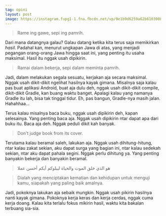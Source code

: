 ```yaml
---
tag: opini
layout: post
image: https://instagram.fupg1-1.fna.fbcdn.net/vp/9e1b9d6259a62b61039087e4d778bdc6/5CE52A70/t51.2885-15/e35/50783028_117359962702999_130309310555671456_n.jpg?_nc_ht=instagram.fupg1-1.fna.fbcdn.net&_nc_cat=107
---
```


> Rame ing gawe, sepi ing pamrih.

Dari mana datangnya galau? Galau datang ketika kita terus saja memikirkan _hasil_. Padahal kan, menurut ungkapan Jawa di atas, yang menjadi pegangan orang-orang Jawa hingga saat ini, yang penting itu usaha maksimal. Hasil itu nggak usah dipikirin.

> Ramai dalam bekerja, sepi dalam meminta pamrih.

Jadi, dalam melakukan segala sesuatu, kerjakan aja secara maksimal. Nggak usah dikit-dikit ngelihat hasilnya kayak gimana. Misalnya saja kalau pas buat aplikasi Android, buat aja dulu deh, nggak usah dikit-dikit compile, dikit-dikit Gradle, kan buang waktu banget. Apalagi kalau yang namanya Gradle itu lah, bisa tak tinggal tidur. Eh, pas bangun, Gradle-nya masih jalan. Hahahhaa...

Terus kalau misalnya baca buku, nggak usah dipikirin deh, kapan selesainya. Yang penting baca aja. Nggak usah dipikirin ntar dapat apa dari buku itu. Baca aja deh. Nggak peduli dikit kah banyak.

> Don't judge book from its cover.

Terutama kalau beramal saleh, lakukan aja. Nggak usah dihitung-hitung, ntar kalau zakat sekian, aku dapat surga yang bagian ini, ntar kalau sedekah sekian, ntar aku dapat pahala segini. Nggak perlu dihitung ya. Yang penting banyakin bekerja dan banyakin beramal.

> هو الذي خلق الموت والحياة ليبلوكم أيكم أحسن عملا

> Dialah yang menciptakan kematian dan kehidupan untuk menguji kamu, siapakah yang paling baik amalnya.

Jadi, pokoknya lakukan aja sebaik mungkin. Nggak usah pikirin hasilnya nanti kayak gimana. Pokoknya kerja keras dan kerja cerdas, nggak cuma kerja doang. Kalau kita terlalu fokus mikirin hasil, waktu kita bakalan terbuang sia-sia.